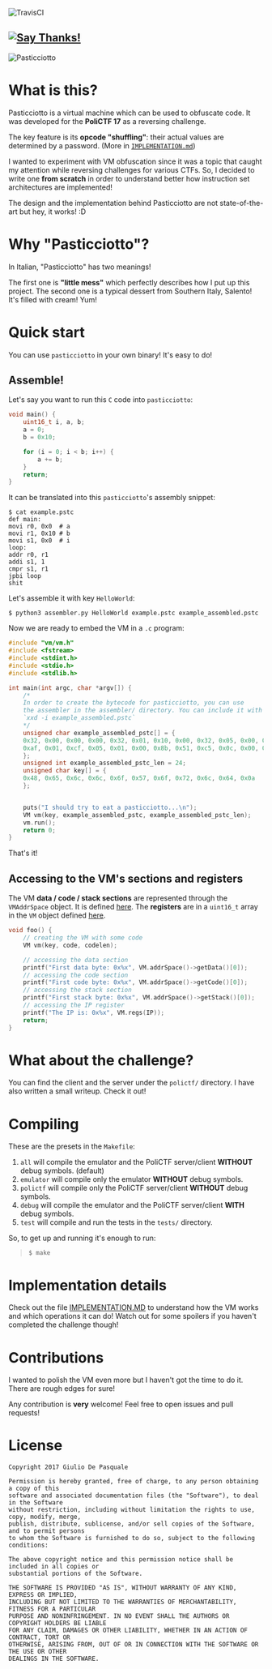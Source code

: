 ![TravisCI]

[![Say Thanks!](https://img.shields.io/badge/Say%20Thanks-!-1EAEDB.svg)](https://saythanks.io/to/peperunas)
------------------
![Pasticciotto]

# What is this?
Pasticciotto is a virtual machine which can be used to obfuscate code. It was developed for the **PoliCTF 17** as a reversing challenge.

The key feature is its **opcode "shuffling"**: their actual values are determined by a password. (More in [`IMPLEMENTATION.md`](./IMPLEMENTATION.md))

I wanted to experiment with VM obfuscation since it was a topic that caught my attention while reversing challenges for various CTFs. So, I decided to write one **from scratch** in order to understand better how instruction set architectures are implemented! 

The design and the implementation behind Pasticciotto are not state-of-the-art but hey, it works! :D

# Why "Pasticciotto"?
In Italian, "Pasticciotto" has two meanings! 

The first one is **"little mess"** which perfectly describes how I put up this project. The second one is a typical dessert from Southern Italy, Salento! It's filled with cream! Yum!

# Quick start

You can use `pasticciotto` in your own binary! It's easy to do!

## Assemble!
Let's say you want to run this `C` code into `pasticciotto`:
```c
void main() {
    uint16_t i, a, b;
    a = 0;
    b = 0x10;

    for (i = 0; i < b; i++) {
        a += b;
    }
    return;
}
```

It can be translated into this `pasticciotto`'s assembly snippet:
```
$ cat example.pstc
def main:
movi r0, 0x0  # a
movi r1, 0x10 # b
movi s1, 0x0  # i
loop:
addr r0, r1
addi s1, 1
cmpr s1, r1
jpbi loop
shit
```
Let's assemble it with key `HelloWorld`:
```
$ python3 assembler.py HelloWorld example.pstc example_assembled.pstc
```

Now we are ready to embed the VM in a `.c` program:
```c++
#include "vm/vm.h"
#include <fstream>
#include <stdint.h>
#include <stdio.h>
#include <stdlib.h>

int main(int argc, char *argv[]) {
    /*
    In order to create the bytecode for pasticciotto, you can use
    the assembler in the assembler/ directory. You can include it with
    `xxd -i example_assembled.pstc`
    */
    unsigned char example_assembled_pstc[] = {
    0x32, 0x00, 0x00, 0x00, 0x32, 0x01, 0x10, 0x00, 0x32, 0x05, 0x00, 0x00,
    0xaf, 0x01, 0xcf, 0x05, 0x01, 0x00, 0x8b, 0x51, 0xc5, 0x0c, 0x00, 0x0c
    };
    unsigned int example_assembled_pstc_len = 24;
    unsigned char key[] = {
    0x48, 0x65, 0x6c, 0x6c, 0x6f, 0x57, 0x6f, 0x72, 0x6c, 0x64, 0x0a
    };


    puts("I should try to eat a pasticciotto...\n");
    VM vm(key, example_assembled_pstc, example_assembled_pstc_len);
    vm.run();
    return 0;
}
```
That's it!

## Accessing to the VM's sections and registers

The VM **data / code / stack sections** are represented through the `VMAddrSpace` object. It is defined [here](vm/vmas.h). The **registers** are in a `uint16_t` array in the `VM` object defined [here](vm/vm.h).

```c++
void foo() {
    // creating the VM with some code
    VM vm(key, code, codelen);

    // accessing the data section
    printf("First data byte: 0x%x", VM.addrSpace()->getData()[0]);
    // accessing the code section
    printf("First code byte: 0x%x", VM.addrSpace()->getCode()[0]);    
    // accessing the stack section
    printf("First stack byte: 0x%x", VM.addrSpace()->getStack()[0]);
    // accessing the IP register
    printf("The IP is: 0x%x", VM.regs(IP));
    return;
}
```


# What about the challenge?
You can find the client and the server under the `polictf/` directory. I have also written a small writeup. Check it out!

# Compiling

These are the presets in the `Makefile`:

1. `all` will compile the emulator and the PoliCTF server/client **WITHOUT** debug symbols. (default)
2. `emulator` will compile only the emulator **WITHOUT** debug symbols.
3. `polictf` will compile only the PoliCTF server/client **WITHOUT** debug symbols.
4. `debug` will compile the emulator and the PoliCTF server/client **WITH** debug symbols.
5. `test` will compile and run the tests in the `tests/` directory.

So, to get up and running it's enough to run:
> `$ make`

# Implementation details
Check out the file [IMPLEMENTATION.MD](./IMPLEMENTATION.md) to understand how the VM works and which operations it can do! Watch out for some spoilers if you haven't completed the challenge though!

# Contributions

I wanted to polish the VM even more but I haven't got the time to do it. There are rough edges for sure!

Any contribution is **very** welcome! Feel free to open issues and pull requests!

# License
```
Copyright 2017 Giulio De Pasquale

Permission is hereby granted, free of charge, to any person obtaining a copy of this 
software and associated documentation files (the "Software"), to deal in the Software 
without restriction, including without limitation the rights to use, copy, modify, merge, 
publish, distribute, sublicense, and/or sell copies of the Software, and to permit persons 
to whom the Software is furnished to do so, subject to the following conditions:

The above copyright notice and this permission notice shall be included in all copies or 
substantial portions of the Software.

THE SOFTWARE IS PROVIDED "AS IS", WITHOUT WARRANTY OF ANY KIND, EXPRESS OR IMPLIED, 
INCLUDING BUT NOT LIMITED TO THE WARRANTIES OF MERCHANTABILITY, FITNESS FOR A PARTICULAR 
PURPOSE AND NONINFRINGEMENT. IN NO EVENT SHALL THE AUTHORS OR COPYRIGHT HOLDERS BE LIABLE 
FOR ANY CLAIM, DAMAGES OR OTHER LIABILITY, WHETHER IN AN ACTION OF CONTRACT, TORT OR 
OTHERWISE, ARISING FROM, OUT OF OR IN CONNECTION WITH THE SOFTWARE OR THE USE OR OTHER 
DEALINGS IN THE SOFTWARE.
```
[Pasticciotto]: ./res/pasticciotto.png
[TravisCI]: https://travis-ci.org/peperunas/pasticciotto.svg?branch=master
